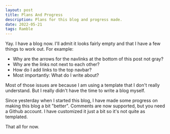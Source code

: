 ```yaml
---
layout: post
title: Plans And Progress
description: Plans for this blog and progress made.
date: 2022-05-21
tags: Ramble
---
```


Yay. I have a blog now. I'll admit it looks fairly empty and that I have a few things to work out. For example:

- Why are the arrows for the navlinks at the bottom of this post not gray?
- Why are the links not next to each other?
- How do I add links to the top navbar?
- Most importantly: What do I write about?

Most of those issues are because I am using a template that I don't really understand. But I really didn't have the time to write a blog myself. 

Since yesterday when I started this blog, I have made some progress on making this blog a bit "better". Comments are now supported, but you need a Github account. I have customized it just a bit so it's not quite as templated.

That all for now.
